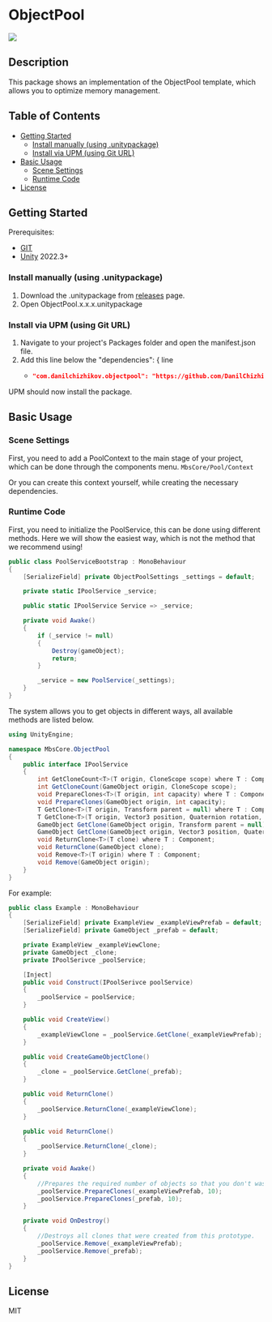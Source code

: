 # ObjectPool
![](https://img.shields.io/badge/unity-2022.3+-000.svg)

## Description
This package shows an implementation of the ObjectPool template, which allows you to optimize memory management.

## Table of Contents
- [Getting Started](#Getting-Started)
    - [Install manually (using .unitypackage)](#Install-manually-(using-.unitypackage))
    - [Install via UPM (using Git URL)](#Install-via-UPM-(using-Git-URL))
- [Basic Usage](#Basic-Usage)
    - [Scene Settings](#Scene-Settings)
    - [Runtime Code](#Runtime-Code)
- [License](#License)

## Getting Started
Prerequisites:
- [GIT](https://git-scm.com/downloads)
- [Unity](https://unity.com/releases/editor/archive) 2022.3+

### Install manually (using .unitypackage)
1. Download the .unitypackage from [releases](https://github.com/DanilChizhikov/ObjectPool/releases/) page.
2. Open ObjectPool.x.x.x.unitypackage

### Install via UPM (using Git URL)
1. Navigate to your project's Packages folder and open the manifest.json file.
2. Add this line below the "dependencies": { line
    - ```json title="Packages/manifest.json"
      "com.danilchizhikov.objectpool": "https://github.com/DanilChizhikov/ObjectPool.git?path=Assets/ObjectPool",
      ```
UPM should now install the package.

## Basic Usage

### Scene Settings
First, you need to add a PoolContext to the main stage of your project, which can be done through the components menu.
`MbsCore/Pool/Context`

Or you can create this context yourself, while creating the necessary dependencies.

### Runtime Code
First, you need to initialize the PoolService, this can be done using different methods.
Here we will show the easiest way, which is not the method that we recommend using!
```csharp
public class PoolServiceBootstrap : MonoBehaviour
{
    [SerializeField] private ObjectPoolSettings _settings = default;

    private static IPoolService _service;

    public static IPoolService Service => _service;

    private void Awake()
    {
        if (_service != null)
        {
            Destroy(gameObject);
            return;
        }

        _service = new PoolService(_settings);
    }
}
```

The system allows you to get objects in different ways, all available methods are listed below.
```csharp
using UnityEngine;

namespace MbsCore.ObjectPool
{
    public interface IPoolService
    {
        int GetCloneCount<T>(T origin, CloneScope scope) where T : Component;
        int GetCloneCount(GameObject origin, CloneScope scope);
        void PrepareClones<T>(T origin, int capacity) where T : Component;
        void PrepareClones(GameObject origin, int capacity);
        T GetClone<T>(T origin, Transform parent = null) where T : Component;
        T GetClone<T>(T origin, Vector3 position, Quaternion rotation, Transform parent = null) where T : Component;
        GameObject GetClone(GameObject origin, Transform parent = null);
        GameObject GetClone(GameObject origin, Vector3 position, Quaternion rotation, Transform parent = null);
        void ReturnClone<T>(T clone) where T : Component;
        void ReturnClone(GameObject clone);
        void Remove<T>(T origin) where T : Component;
        void Remove(GameObject origin);
    }
}
```

For example:
```csharp
public class Example : MonoBehaviour
{
    [SerializeField] private ExampleView _exampleViewPrefab = default;
    [SerializeField] private GameObject _prefab = default;

    private ExampleView _exampleViewClone;
    private GameObject _clone;
    private IPoolSerivce _poolService;

    [Inject]
    public void Construct(IPoolSerivce poolService)
    {
        _poolService = poolService;
    }

    public void CreateView()
    {
        _exampleViewClone = _poolService.GetClone(_exampleViewPrefab);
    }

    public void CreateGameObjectClone()
    {
        _clone = _poolService.GetClone(_prefab);
    }

    public void ReturnClone()
    {
        _poolService.ReturnClone(_exampleViewClone);
    }

    public void ReturnClone()
    {
        _poolService.ReturnClone(_clone);
    }

    private void Awake()
    {
        //Prepares the required number of objects so that you don't waste time creating them in the future.
        _poolService.PrepareClones(_exampleViewPrefab, 10);
        _poolService.PrepareClones(_prefab, 10);
    }

    private void OnDestroy()
    {
        //Destroys all clones that were created from this prototype.
        _poolService.Remove(_exampleViewPrefab);
        _poolService.Remove(_prefab);
    }
}
```

## License

MIT